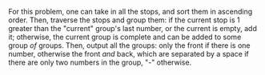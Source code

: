 For this problem, one can take in all the stops, and sort them in ascending order. Then, traverse the stops and group them: if the current stop is 1 greater than the "current" group's last number, or the current is empty, add it; otherwise, the current group is complete and can be added to some group *of* groups. Then, output all the groups: only the front if there is one number, otherwise the front *and* back, which are separated by a space if there are only two numbers in the group, "-" otherwise.

